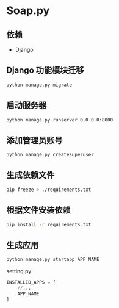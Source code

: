 # Soap.py

## 依赖

- Django


## Django 功能模块迁移

```bash
python manage.py migrate
```

## 启动服务器

```bash
python manage.py runserver 0.0.0.0:8000
```

## 添加管理员账号

```bash
python manage.py createsuperuser
```

## 生成依赖文件
```bash
pip freeze > ./requirements.txt
```

## 根据文件安装依赖
```bash
pip install -r requirements.txt
```

## 生成应用
```bash
python manage.py startapp APP_NAME
```

setting.py
```py
INSTALLED_APPS = [
    //...
    APP_NAME
]
```